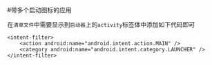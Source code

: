 #带多个启动图标的应用

在`清单文件`中需要显示到`启动器`上的`activity`标签体中添加如下代码即可

```
<intent-filter>
    <action android:name="android.intent.action.MAIN" />
    <category android:name="android.intent.category.LAUNCHER" />
</intent-filter>
```